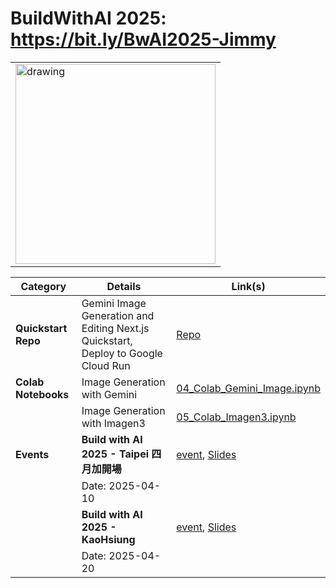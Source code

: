 # BuildWithAI 2025: https://bit.ly/BwAI2025-Jimmy

<table>
  <tr>
    <td align="left"><img src="https://github.com/user-attachments/assets/6b54df53-12d5-4c27-bc29-4673adc7259e" alt="drawing" style="width:320px;"/></td>
<!--     <td valign="middle" align="left"><a href="https://bit.ly/BwAI2025-Jimmy" style="font-size: 2.5em;">https://bit.ly/BwAI2025-Jimmy</a></td> -->
  </tr>
</table>


| Category                      | Details                                                                                                                               | Link(s)                                                                                                                                                                                             |
|-------------------------------|---------------------------------------------------------------------------------------------------------------------------------------|-----------------------------------------------------------------------------------------------------------------------------------------------------------------------------------------------------|
| **Quickstart Repo** | Gemini Image Generation and Editing Next.js Quickstart, Deploy to Google Cloud Run                                                    | [Repo](https://github.com/jimmyliao/gemini-image-editing-nextjs-quickstart)                                                                                                                            |
| **Colab Notebooks** | Image Generation with Gemini                                                                                                          | [04_Colab_Gemini_Image.ipynb](https://github.com/jimmyliao/BwAI2025/blob/main/04_Colab_Gemini_Image.ipynb)                                                                                             |
|                               | Image Generation with Imagen3                                                                                                         | [05_Colab_Imagen3.ipynb](https://github.com/jimmyliao/BwAI2025/blob/main/05_Colab_Imagen3.ipynb)                                                                                             |
| **Events** | **Build with AI 2025 - Taipei 四月加開場** | [event](https://gdg.community.dev/e/m2bd5n/), [Slides](https://drive.google.com/file/d/1dozOz_GSxqmi2qXHXbGFPpyeV32rt1C0/view)                                                                     |
|                               | Date: 2025-04-10                                                                                                                      |                                                                                                                                                                                                     |
|                               | **Build with AI 2025 - KaoHsiung** | [event](https://gdg.community.dev/events/details/google-gdg-kaohsiung-presents-build-with-ai-kaohsiung-2025-your-workshop-in-april/), [Slides](https://drive.google.com/file/d/1seZbQ662Puy0bmaaxMMW7QTXmv1pgAuP/view?usp=sharing) |
|                               | Date: 2025-04-20                                                                                                                      |                                                                                                                                                                                                     |





